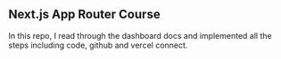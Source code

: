 ## Next.js App Router Course

In this repo, I read through the dashboard docs and implemented all the steps including code, github and vercel connect.


